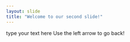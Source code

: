 ```yaml
---
layout: slide
title: "Welcome to our second slide!"
---
```

type your text here
Use the left arrow to go back!
